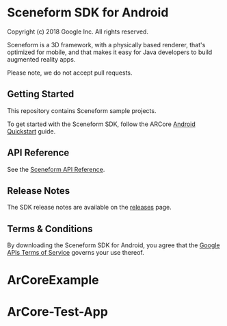 Sceneform SDK for Android
=====================
Copyright (c) 2018 Google Inc.  All rights reserved.

Sceneform is a 3D framework, with a physically based renderer, that's optimized for mobile, and that makes it easy for Java developers to build augmented reality apps.

Please note, we do not accept pull requests.


## Getting Started

This repository contains Sceneform sample projects.

To get started with the Sceneform SDK, follow the ARCore [Android Quickstart](//developers.google.com/ar/develop/java/quickstart) guide.


## API Reference

See the [Sceneform API Reference](//developers.google.com/ar/reference/java/com/google/ar/sceneform/package-summary).


## Release Notes

The SDK release notes are available on the [releases](//github.com/google-ar/sceneform-android-sdk/releases) page.


## Terms & Conditions

By downloading the Sceneform SDK for Android, you agree that the [Google APIs Terms of Service](//developers.google.com/terms/) governs your use thereof.
# ArCoreExample
# ArCore-Test-App
